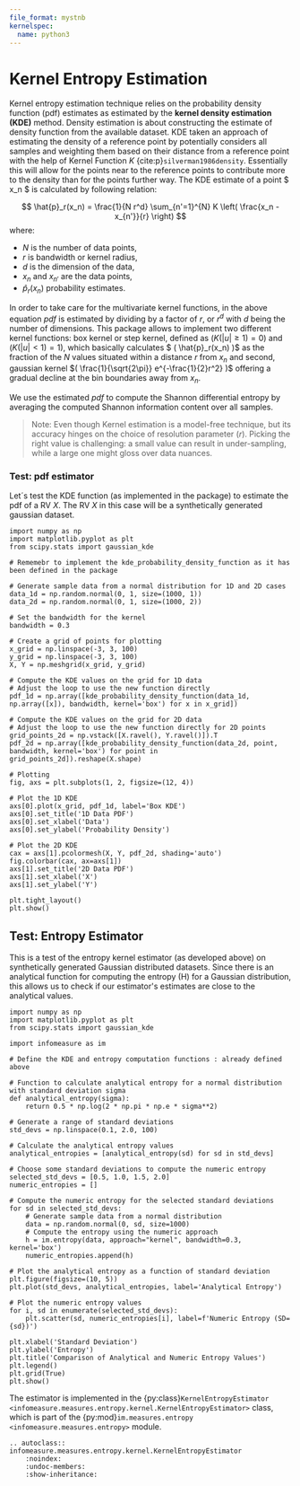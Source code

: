```yaml
---
file_format: mystnb
kernelspec:
  name: python3
---
```


# Kernel Entropy Estimation

Kernel entropy estimation technique relies on the probability density function (pdf) estimates as estimated by the **kernel density estimation (KDE)** method.
Density estimation is about constructing the estimate of density function from the available dataset.
KDE taken an approach of estimating the density of a reference point by potentially considers all samples and weighting them based on their distance from a reference point with the help of Kernel Function $K$ {cite:p}`silverman1986density`.
Essentially this will allow for the points near to the reference points to contribute more to the density than for the points further way.
The KDE estimate of a point $ x_n $ is calculated by following relation:

$$
    \hat{p}_r(x_n) = \frac{1}{N r^d} \sum_{n'=1}^{N} K \left( \frac{x_n - x_{n'}}{r} \right)
$$
where:
- $N$ is the number of data points,
- $r$ is bandwidth or kernel radius,
- $d$ is the dimension of the data,
- $x_n$ and $x_{n'}$ are the data points,
- $\hat{p}_r(x_n)$ probability estimates.

In order to take care for the multivariate kernel functions, in the above equation _pdf_ is estimated by dividing by a factor of $r$, or $r^d$ with $d$ being the number of dimensions.
This package allows to implement two different kernel functions: box kernel or step kernel, defined as
$( K (|u| \geq 1) = 0 )$
and
$( K(|u| < 1) = 1 )$,
which basically calculates
$ ( \hat{p}_r(x_n) )$
as the fraction of the $N$ values situated within a distance $r$ from $x_n$ and second,
gaussian kernel
$( \frac{1}{\sqrt{2\pi}} e^{-\frac{1}{2}r^2} )$
offering a gradual decline at the bin boundaries away from $x_n$.

We use the estimated _pdf_ to compute the Shannon differential entropy by averaging the computed Shannon information content over all samples.


> Note: Even though Kernel estimation is a model-free technique, but its accuracy hinges on the choice of resolution parameter $( r )$. Picking the right value is challenging: a small value can result in under-sampling, while a large one might gloss over data nuances.

### Test: pdf estimator
Let´s test the KDE function (as implemented in the package) to estimate  the pdf of a RV $X$. The RV $X$ in this case will be a synthetically generated gaussian dataset.

```{code-cell}
import numpy as np
import matplotlib.pyplot as plt
from scipy.stats import gaussian_kde

# Rememebr to implement the kde_probability_density_function as it has been defined in the package

# Generate sample data from a normal distribution for 1D and 2D cases
data_1d = np.random.normal(0, 1, size=(1000, 1))
data_2d = np.random.normal(0, 1, size=(1000, 2))

# Set the bandwidth for the kernel
bandwidth = 0.3

# Create a grid of points for plotting
x_grid = np.linspace(-3, 3, 100)
y_grid = np.linspace(-3, 3, 100)
X, Y = np.meshgrid(x_grid, y_grid)

# Compute the KDE values on the grid for 1D data
# Adjust the loop to use the new function directly
pdf_1d = np.array([kde_probability_density_function(data_1d, np.array([x]), bandwidth, kernel='box') for x in x_grid])

# Compute the KDE values on the grid for 2D data
# Adjust the loop to use the new function directly for 2D points
grid_points_2d = np.vstack([X.ravel(), Y.ravel()]).T
pdf_2d = np.array([kde_probability_density_function(data_2d, point, bandwidth, kernel='box') for point in grid_points_2d]).reshape(X.shape)

# Plotting
fig, axs = plt.subplots(1, 2, figsize=(12, 4))

# Plot the 1D KDE
axs[0].plot(x_grid, pdf_1d, label='Box KDE')
axs[0].set_title('1D Data PDF')
axs[0].set_xlabel('Data')
axs[0].set_ylabel('Probability Density')

# Plot the 2D KDE
cax = axs[1].pcolormesh(X, Y, pdf_2d, shading='auto')
fig.colorbar(cax, ax=axs[1])
axs[1].set_title('2D Data PDF')
axs[1].set_xlabel('X')
axs[1].set_ylabel('Y')

plt.tight_layout()
plt.show()
```

## Test: Entropy Estimator
This is a test of the entropy kernel estimator (as developed above) on synthetically generated Gaussian distributed datasets. Since there is an analytical function for computing the entropy (H) for a Gaussian distribution, this allows us to check if our estimator's estimates are close to the analytical values.

```{code-cell}
import numpy as np
import matplotlib.pyplot as plt
from scipy.stats import gaussian_kde

import infomeasure as im

# Define the KDE and entropy computation functions : already defined above

# Function to calculate analytical entropy for a normal distribution with standard deviation sigma
def analytical_entropy(sigma):
    return 0.5 * np.log(2 * np.pi * np.e * sigma**2)

# Generate a range of standard deviations
std_devs = np.linspace(0.1, 2.0, 100)

# Calculate the analytical entropy values
analytical_entropies = [analytical_entropy(sd) for sd in std_devs]

# Choose some standard deviations to compute the numeric entropy
selected_std_devs = [0.5, 1.0, 1.5, 2.0]
numeric_entropies = []

# Compute the numeric entropy for the selected standard deviations
for sd in selected_std_devs:
    # Generate sample data from a normal distribution
    data = np.random.normal(0, sd, size=1000)
    # Compute the entropy using the numeric approach
    h = im.entropy(data, approach="kernel", bandwidth=0.3, kernel='box')
    numeric_entropies.append(h)

# Plot the analytical entropy as a function of standard deviation
plt.figure(figsize=(10, 5))
plt.plot(std_devs, analytical_entropies, label='Analytical Entropy')

# Plot the numeric entropy values
for i, sd in enumerate(selected_std_devs):
    plt.scatter(sd, numeric_entropies[i], label=f'Numeric Entropy (SD={sd})')

plt.xlabel('Standard Deviation')
plt.ylabel('Entropy')
plt.title('Comparison of Analytical and Numeric Entropy Values')
plt.legend()
plt.grid(True)
plt.show()
```

The estimator is implemented in the {py:class}`KernelEntropyEstimator <infomeasure.measures.entropy.kernel.KernelEntropyEstimator>` class,
which is part of the {py:mod}`im.measures.entropy <infomeasure.measures.entropy>` module.


[//]: # (Not sure if we want to include this everywhere)
```{eval-rst}
.. autoclass:: infomeasure.measures.entropy.kernel.KernelEntropyEstimator
    :noindex:
    :undoc-members:
    :show-inheritance:
```
